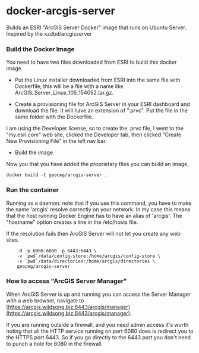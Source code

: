 # docker-arcgis-server
Builds an ESRI "ArcGIS Server Docker" image that runs on Ubuntu Server.
Inspired by the xzdbd/arcgisserver

### Build the Docker Image

You need to have two files downloaded from ESRI to build this docker image.

* Put the Linux installer downloaded from ESRI into the same file with Dockerfile;
this will be a file with a name like ArcGIS_Server_Linux_105_154052.tar.gz.

* Create a provisioning file for ArcGIS Server in your ESRI dashboard and download the file.
It will have an extension of ".prvc". Put the file in the same folder with the Dockerfile.

I am using the Developer license, so to create the .prvc file, I went
to the "my.esri.com" web site, clicked the Developer tab, then clicked
"Create New Provisioning File" in the left nav bar.

* Build the image

Now you that you have added the proprietary files you can build an image, 
```
docker build -t geoceg/arcgis-server .
```

### Run the container 

Running as a daemon: note that if you use this command, you have to
make the name 'arcgis' resolve correctly on your network. In my case
this means that the host running Docker Engine has to have an alias
of 'arcgis'. The "hostname" option creates a line in the /etc/hosts file.

If the resolution fails then ArcGIS Server will not let
you create any web sites.

```docker run --name arcgis-server --hostname "arcgis.wildsong.biz arcgis" \
	-d -p 6080:6080 -p 6443:6443 \
	-v `pwd`/data/config-store:/home/arcgis/config-store \
	-v `pwd`/data/directories:/home/arcgis/directories \
	geoceg/arcgis-server
```

### How to access "ArcGIS Server Manager"

When ArcGIS Server is up and running you can access the Server Manager
with a web browser, navigate to
[https://arcgis.wildsong.biz:6443/arcgis/manager](https://arcgis.wildsong.biz:6443/arcgis/manager).

If you are running outside a firewall, and you need admin access it's
worth noting that all the HTTP service running on port 6080 does is
redirect you to the HTTPS port 6443.  So if you go directly to the
6443 port you don't need to punch a hole for 6080 in the firewall.
